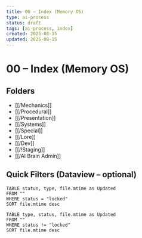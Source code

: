 ```yaml
---
title: 00 – Index (Memory OS)
type: ai-process
status: draft
tags: [ai-process, index]
created: 2025-08-15
updated: 2025-08-15
---
```


# 00 – Index (Memory OS)

## Folders
- [[/Mechanics]]
- [[/Procedural]]
- [[/Presentation]]
- [[/Systems]]
- [[/Special]]
- [[/Lore]]
- [[/Dev]]
- [[/!Staging]]
- [[/AI Brain Admin]]

## Quick Filters (Dataview – optional)
```dataview
TABLE status, type, file.mtime as Updated
FROM ""
WHERE status = "locked"
SORT file.mtime desc
```

```dataview
TABLE type, status, file.mtime as Updated
FROM ""
WHERE status != "locked"
SORT file.mtime desc
```
